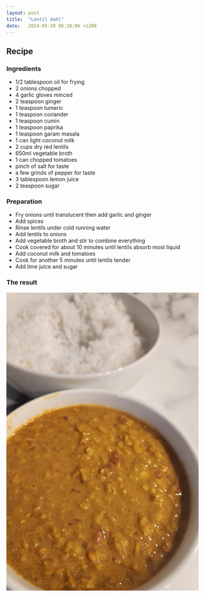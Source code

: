 ```yaml
---
layout: post
title:  "Lentil dahl"
date:   2024-05-28 08:28:06 +1200
---
```


## Recipe

### Ingredients
- 1/2 tablespoon oil for frying
- 2 onions chopped
- 4 garlic gloves minced
- 2 teaspoon ginger
- 1 teaspoon tumeric
- 1 teaspoon coriander
- 1 teaspoon cumin
- 1 teaspoon paprika
- 1 teaspoon garam masala
- 1 can light coconut milk
- 2 cups dry red lentils
- 650ml vegetable broth
- 1 can chopped tomatoes
- pinch of salt for taste
- a few grinds of pepper for taste
- 3 tablespoon lemon juice
- 2 teaspoon sugar

### Preparation
- Fry onions until translucent then add garlic and ginger
- Add spices
- Rinse lentils under cold running water
- Add lentils to onions
- Add vegetable broth and stir to combine everything
- Cook covered for about 10 minutes until lentils absorb most liquid
- Add coconut milk and tomatoes
- Cook for another 5 minutes until lentils tender
- Add lime juice and sugar

### The result
![](/img/lentil-dahl.jpg)
